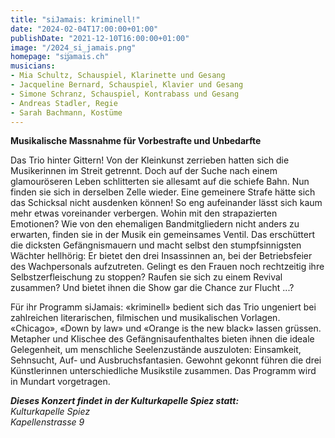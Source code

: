```yaml
---
title: "siJamais: kriminell!"
date: "2024-02-04T17:00:00+01:00"
publishDate: "2021-12-10T16:00:00+01:00"
image: "/2024_si_jamais.png"
homepage: "sĳamais.ch"
musicians:
- Mia Schultz, Schauspiel, Klarinette und Gesang
- Jacqueline Bernard, Schauspiel, Klavier und Gesang
- Simone Schranz, Schauspiel, Kontrabass und Gesang
- Andreas Stadler, Regie
- Sarah Bachmann, Kostüme
---
```


__Musikalische Massnahme für Vorbestrafte und Unbedarfte__

Das Trio hinter Gittern! Von der Kleinkunst zerrieben hatten sich die Musikerinnen im Streit getrennt. Doch auf der Suche nach einem
glamouröseren Leben schlitterten sie allesamt auf die schiefe Bahn. Nun finden sie sich in derselben Zelle wieder. Eine gemeinere
Strafe hätte sich das Schicksal nicht ausdenken können! So eng aufeinander lässt sich kaum mehr etwas voreinander verbergen. Wohin
mit den strapazierten Emotionen? Wie von den ehemaligen Bandmitgliedern nicht anders zu erwarten, finden sie in der Musik ein
gemeinsames Ventil. Das erschüttert die dicksten Gefängnismauern und macht selbst den stumpfsinnigsten Wächter hellhörig: Er bietet
den drei Insassinnen an, bei der Betriebsfeier des Wachpersonals aufzutreten. Gelingt es den Frauen noch rechtzeitig ihre
Selbstzerfleischung zu stoppen? Raufen sie sich zu einem Revival zusammen? Und bietet ihnen die Show gar die Chance zur Flucht ...?

Für ihr Programm siJamais: «kriminell» bedient sich das Trio ungeniert bei zahlreichen literarischen, filmischen und musikalischen Vorlagen.
«Chicago», «Down by law» und «Orange is the new black» lassen grüssen. Metapher und Klischee des Gefängnisaufenthaltes bieten ihnen die
ideale Gelegenheit, um menschliche Seelenzustände auszuloten: Einsamkeit, Sehnsucht, Auf- und Ausbruchsfantasien. Gewohnt gekonnt
führen die drei Künstlerinnen unterschiedliche Musikstile zusammen. Das Programm wird in Mundart vorgetragen.

___Dieses Konzert findet in der Kulturkapelle Spiez statt:___  
_Kulturkapelle Spiez_  
_Kapellenstrasse 9_
